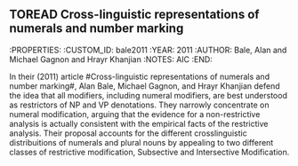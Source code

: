 ## TOREAD Cross-linguistic representations of numerals and number marking
:PROPERTIES:
:CUSTOM_ID: bale2011
:YEAR:      2011
:AUTHOR:    Bale, Alan and Michael Gagnon and Hrayr Khanjian
:NOTES:     AIC
:END:

In their (2011) article #Cross-linguistic representations of numerals and number marking#, Alan Bale, Michael Gagnon, and Hrayr Khanjian defend the idea that all modifiers, including numeral modifiers, are best understood as restrictors of NP and VP denotations. They narrowly concentrate on numeral modification, arguing that the evidence for a non-restrictive analysis is actually consistent with the empirical facts of the restrictive analysis. Their proposal accounts for the different crosslinguistic distribuitions of numerals and plural nouns by appealing to two different classes of restrictive modification, Subsective and Intersective Modification.